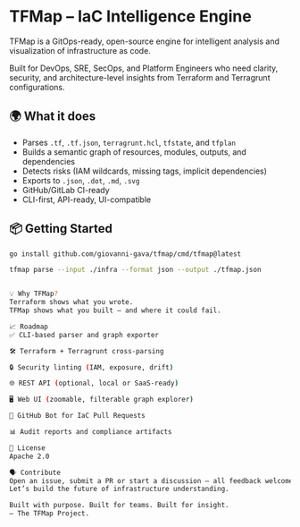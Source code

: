 # TFMap – IaC Intelligence Engine

TFMap is a GitOps-ready, open-source engine for intelligent analysis and visualization of infrastructure as code.

Built for DevOps, SRE, SecOps, and Platform Engineers who need clarity, security, and architecture-level insights from Terraform and Terragrunt configurations.

## 🌍 What it does

- Parses `.tf`, `.tf.json`, `terragrunt.hcl`, `tfstate`, and `tfplan`
- Builds a semantic graph of resources, modules, outputs, and dependencies
- Detects risks (IAM wildcards, missing tags, implicit dependencies)
- Exports to `.json`, `.dot`, `.md`, `.svg`
- GitHub/GitLab CI-ready
- CLI-first, API-ready, UI-compatible

## 📦 Getting Started

```bash
go install github.com/giovanni-gava/tfmap/cmd/tfmap@latest

tfmap parse --input ./infra --format json --output ./tfmap.json


💡 Why TFMap?
Terraform shows what you wrote.
TFMap shows what you built — and where it could fail.

📈 Roadmap
✅ CLI-based parser and graph exporter

🛠️ Terraform + Terragrunt cross-parsing

🔒 Security linting (IAM, exposure, drift)

🌐 REST API (optional, local or SaaS-ready)

🖥️ Web UI (zoomable, filterable graph explorer)

🤖 GitHub Bot for IaC Pull Requests

📊 Audit reports and compliance artifacts

🧠 License
Apache 2.0

🗣️ Contribute
Open an issue, submit a PR or start a discussion — all feedback welcome.
Let’s build the future of infrastructure understanding.

Built with purpose. Built for teams. Built for insight.
— The TFMap Project.